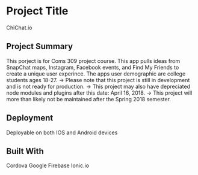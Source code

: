 # Project Title

ChiChat.io

## Project Summary

This porject is for Coms 309 project course. This app pulls ideas from SnapChat maps, Instagram, Facebook events, and Find My Friends to create a unique user experince. The apps user demographic are college students ages 18-27. 
 -> Please note that this project is still in development and is not ready for production.
 -> This project may also have depreciated node modules and plugins after this date: April 16, 2018. 
 -> This project will more than likely not be maintained after the Spring 2018 semester.

## Deployment

Deployable on both IOS and Android devices

## Built With

Cordova
Google Firebase
Ionic.io

